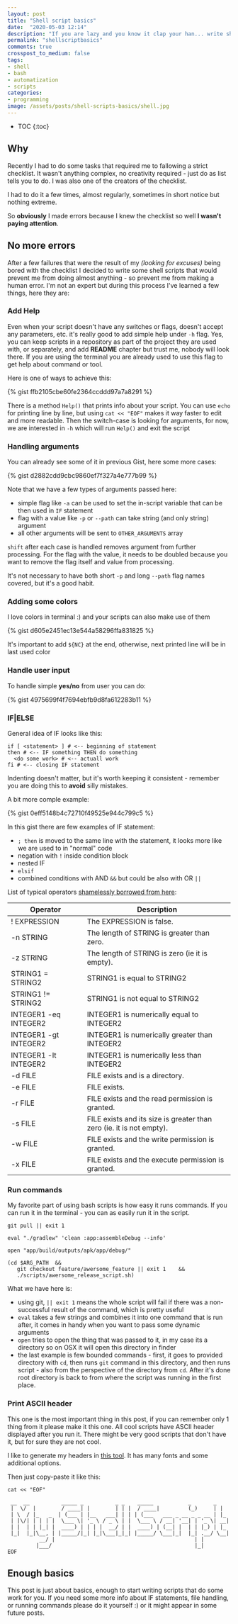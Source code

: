 ```yaml
---
layout: post
title: "Shell script basics"
date:  "2020-05-03 12:14"
description: "If you are lazy and you know it clap your han... write shell scripts"
permalink: "shellscriptbasics"
comments: true
crosspost_to_medium: false
tags:
- shell
- bash
- automatization
- scripts
categories:
- programming
image: /assets/posts/shell-scripts-basics/shell.jpg
---
```


* TOC
{:toc}

## Why
Recently I had to do some tasks that required me to fallowing a strict checklist. It wasn't anything complex, no creativity required - just do as list tells you to do.
I was also one of the creators of the checklist.

I had to do it a few times, almost regularly, sometimes in short notice but nothing extreme.

So **obviously** I made errors because I knew the checklist so well **I wasn't paying attention**.

## No more errors
After a few failures that were the result of my *(looking for excuses)* being bored with the checklist I decided to write some shell scripts that would prevent me from doing almost anything - so prevent me from making a human error.
I'm not an expert but during this process I've learned a few things, here they are:

### Add Help
Even when your script doesn't have any switches or flags, doesn't accept any parameters, etc. it's really good to add simple help under ```-h``` flag.
Yes, you can keep scripts in a repository as part of the project they are used with, or separately, and add **README** chapter but trust me, nobody will look there.
If you are using the terminal you are already used to use this flag to get help about command or tool.

Here is one of ways to achieve this:

{% gist ffb2105cbe60fe2364ccddd97a7a8291 %}

There is a method ```Help()``` that prints info about your script. You can use ```echo``` for printing line by line, but using ```cat << "EOF"``` makes it way faster to edit and more readable.
Then the switch-case is looking for arguments, for now, we are interested in ```-h``` which will run ```Help()``` and exit the script

### Handling arguments
You can already see some of it in previous Gist, here some more cases:

{% gist d2882cdd9cbc9860ef7f327a4e777b99 %}

Note that we have a few types of arguments passed here:
- simple flag like ```-a``` can be used to set the in-script variable that can be then used in ```IF``` statement
- flag with a value like ```-p``` or ```--path``` can take string (and only string) argument
- all other arguments will be sent to ```OTHER_ARGUMENTS``` array

```shift``` after each case is handled removes argument from further processing. For the flag with the value, it needs to be doubled because you want to remove the flag itself and value from processing.

It's not necessary to have both short ```-p``` and long ```--path``` flag names covered, but it's a good habit.

### Adding some colors
I love colors in terminal :) and your scripts can also make use of them

{% gist d605e2451ec13e544a58296ffa831825 %}

It's important to add ```${NC}``` at the end, otherwise, next printed line will be in last used color

### Handle user input
To handle simple **yes/no** from user you can do:

{% gist 4975699f4f7694ebfb9d8fa612283b11 %}

### IF|ELSE

General idea of IF looks like this:

```shell
if [ <statement> ] # <-- beginning of statement
then # <-- IF something THEN do something
  <do some work> # <-- actuall work
fi # <-- closing IF statement
```

Indenting doesn't matter, but it's worth keeping it consistent - remember you are doing this to **avoid** silly mistakes.

A bit more comple example:

{% gist 0eff5148b4c72710f49525e944c799c5 %}


In this gist there are few examples of IF statement:
- ```; then``` is moved to the same line with the statement, it looks more like we are used to in "normal" code
- negation with ```!``` inside condition block
- nested IF
- ```elsif```
- combined conditions with AND ```&&``` but could be also with OR ```||```

List of typical operators [shamelessly borrowed from here](https://ryanstutorials.net/bash-scripting-tutorial/bash-if-statements.php):

| Operator                  |  Description|
|---------------------------|--------------|
|! EXPRESSION               |  The EXPRESSION is false.|
|-n STRING |   The length of STRING is greater than zero.|
|-z STRING |   The length of STRING is zero (ie it is empty).|
|STRING1 = STRING2          |  STRING1 is equal to STRING2|
|STRING1 != STRING2 |  STRING1 is not equal to STRING2|
|INTEGER1 -eq INTEGER2 |   INTEGER1 is numerically equal to INTEGER2|
|INTEGER1 -gt INTEGER2 |   INTEGER1 is numerically greater than INTEGER2|
|INTEGER1 -lt INTEGER2 |   INTEGER1 is numerically less than INTEGER2|
|-d FILE | FILE exists and is a directory.|
|-e FILE | FILE exists.|
|-r FILE | FILE exists and the read permission is granted.|
|-s FILE | FILE exists and its size is greater than zero (ie. it is not empty).|
|-w FILE | FILE exists and the write permission is granted.|
|-x FILE | FILE exists and the execute permission is granted.|

### Run commands

My favorite part of using bash scripts is how easy it runs commands. If you can run it in the terminal - you can as easily run it in the script.


```shell
git pull || exit 1

eval "./gradlew" 'clean :app:assembleDebug --info'

open "app/build/outputs/apk/app/debug/"

(cd $ARG_PATH  &&
   git checkout feature/awersome_feature || exit 1    &&
   ./scripts/awersome_release_script.sh)
```

What we have here is:
- using git, ```|| exit 1``` means the whole script will fail if there was a non-successful result of the command, which is pretty useful
- ```eval``` takes a few strings and combines it into one command that is run after, it comes in handy when you want to pass some dynamic arguments
- ```open``` tries to open the thing that was passed to it, in my case its a directory so on OSX it will open this directory in finder
- the last example is few bounded commands - first, it goes to provided directory with ```cd```, then runs ```git``` command in this directory, and then runs script - also from the perspective of the directory from ```cd```.
After it's done root directory is back to from where the script was running in the first place.

### Print ASCII header
This one is the most important thing in this post, if you can remember only 1 thing from it please make it this one.
All cool scripts have ASCII header displayed after you run it. There might be very good scripts that don't have it, but for sure they are not cool.

I like to generate my headers in [this tool](http://patorjk.com/software/taag/#p=display&f=Big&t=My%20Shell%20Script). 
It has many fonts and some additional options.

Then just copy-paste it like this: 

```shell
cat << "EOF" 

 __  __          _____ _          _ _    _____           _       _   
 |  \/  |        / ____| |        | | |  / ____|         (_)     | |  
 | \  / |_   _  | (___ | |__   ___| | | | (___   ___ _ __ _ _ __ | |_ 
 | |\/| | | | |  \___ \| '_ \ / _ \ | |  \___ \ / __| '__| | '_ \| __|
 | |  | | |_| |  ____) | | | |  __/ | |  ____) | (__| |  | | |_) | |_ 
 |_|  |_|\__, | |_____/|_| |_|\___|_|_| |_____/ \___|_|  |_| .__/ \__|
          __/ |                                            | |        
         |___/                                             |_|        
EOF
```

## Enough basics
This post is just about basics, enough to start writing scripts that do some work for you.
If you need some more info about IF statements, file handling, or running commands please do it yourself :) or it might appear in some future posts.
